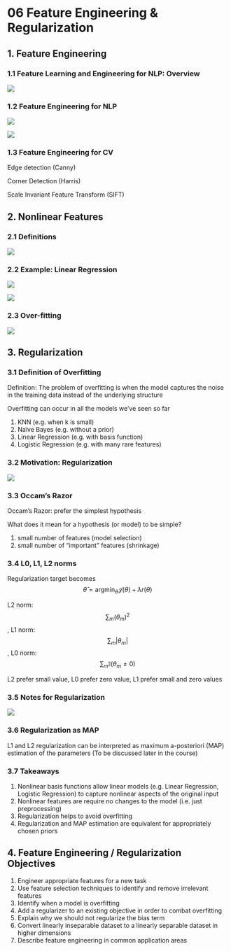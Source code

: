 # 06 Feature Engineering & Regularization

## 1. Feature Engineering

### 1.1 Feature Learning and Engineering for NLP: Overview

![](../../.gitbook/assets/image%20%28776%29.png)

### 1.2 Feature Engineering for NLP

![](../../.gitbook/assets/image%20%28411%29.png)

![](../../.gitbook/assets/image%20%28637%29.png)

### 1.3 Feature Engineering for CV

Edge detection \(Canny\)

Corner Detection \(Harris\)

Scale Invariant Feature Transform \(SIFT\)

## 2. Nonlinear Features

### 2.1 Definitions

![](../../.gitbook/assets/image%20%28558%29.png)

### 2.2 Example: Linear Regression

![](../../.gitbook/assets/image%20%28753%29.png)

![](../../.gitbook/assets/image%20%28597%29.png)

### 2.3 Over-fitting

![](../../.gitbook/assets/image%20%28771%29.png)

## 3. Regularization

### 3.1 Definition of Overfitting

Definition: The problem of overfitting is when the model captures the noise in the training data instead of the underlying structure

Overfitting can occur in all the models we’ve seen so far

1. KNN \(e.g. when k is small\)
2. Naïve Bayes \(e.g. without a prior\)
3. Linear Regression \(e.g. with basis function\)
4. Logistic Regression \(e.g. with many rare features\)

### 3.2 Motivation: Regularization

![](../../.gitbook/assets/image%20%28258%29.png)

### 3.3 Occam’s Razor

Occam’s Razor: prefer the simplest hypothesis

What does it mean for a hypothesis \(or model\) to be simple?

1. small number of features \(model selection\)
2. small number of “important” features \(shrinkage\)

### 3.4 L0, L1, L2 norms

Regularization target becomes $$\hat{\theta} = \text{argmin}_{\theta} \mathcal{J}(\theta)+ \lambda r(\theta)$$ 

L2 norm: $$\sum_{m} (\theta_m)^2$$, L1 norm: $$\sum_{m} |\theta_m|$$, L0 norm: $$\sum_{m} \mathbb I (\theta_m \neq 0)$$

L2 prefer small value, L0 prefer zero value, L1 prefer small and zero values

### 3.5 Notes for Regularization

![](../../.gitbook/assets/image%20%28369%29.png)

### 3.6 Regularization as MAP

L1 and L2 regularization can be interpreted as maximum a-posteriori \(MAP\) estimation of the parameters \(To be discussed later in the course\)

### 3.7 Takeaways

1. Nonlinear basis functions allow linear models \(e.g. Linear Regression, Logistic Regression\) to capture nonlinear aspects of the original input
2. Nonlinear features are require no changes to the model \(i.e. just preprocessing\)
3. Regularization helps to avoid overfitting
4. Regularization and MAP estimation are equivalent for appropriately chosen priors

## 4. Feature Engineering / Regularization Objectives

1. Engineer appropriate features for a new task
2. Use feature selection techniques to identify and remove irrelevant features
3. Identify when a model is overfitting
4. Add a regularizer to an existing objective in order to combat overfitting
5. Explain why we should not regularize the bias term
6. Convert linearly inseparable dataset to a linearly separable dataset in higher dimensions
7. Describe feature engineering in common application areas

